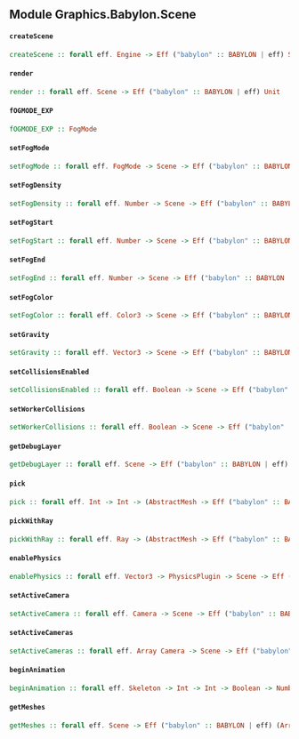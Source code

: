 ## Module Graphics.Babylon.Scene

#### `createScene`

``` purescript
createScene :: forall eff. Engine -> Eff ("babylon" :: BABYLON | eff) Scene
```

#### `render`

``` purescript
render :: forall eff. Scene -> Eff ("babylon" :: BABYLON | eff) Unit
```

#### `fOGMODE_EXP`

``` purescript
fOGMODE_EXP :: FogMode
```

#### `setFogMode`

``` purescript
setFogMode :: forall eff. FogMode -> Scene -> Eff ("babylon" :: BABYLON | eff) Unit
```

#### `setFogDensity`

``` purescript
setFogDensity :: forall eff. Number -> Scene -> Eff ("babylon" :: BABYLON | eff) Unit
```

#### `setFogStart`

``` purescript
setFogStart :: forall eff. Number -> Scene -> Eff ("babylon" :: BABYLON | eff) Unit
```

#### `setFogEnd`

``` purescript
setFogEnd :: forall eff. Number -> Scene -> Eff ("babylon" :: BABYLON | eff) Unit
```

#### `setFogColor`

``` purescript
setFogColor :: forall eff. Color3 -> Scene -> Eff ("babylon" :: BABYLON | eff) Unit
```

#### `setGravity`

``` purescript
setGravity :: forall eff. Vector3 -> Scene -> Eff ("babylon" :: BABYLON | eff) Unit
```

#### `setCollisionsEnabled`

``` purescript
setCollisionsEnabled :: forall eff. Boolean -> Scene -> Eff ("babylon" :: BABYLON | eff) Unit
```

#### `setWorkerCollisions`

``` purescript
setWorkerCollisions :: forall eff. Boolean -> Scene -> Eff ("babylon" :: BABYLON | eff) Unit
```

#### `getDebugLayer`

``` purescript
getDebugLayer :: forall eff. Scene -> Eff ("babylon" :: BABYLON | eff) DebugLayer
```

#### `pick`

``` purescript
pick :: forall eff. Int -> Int -> (AbstractMesh -> Eff ("babylon" :: BABYLON | eff) Boolean) -> Boolean -> Scene -> Eff ("babylon" :: BABYLON | eff) PickingInfo
```

#### `pickWithRay`

``` purescript
pickWithRay :: forall eff. Ray -> (AbstractMesh -> Eff ("babylon" :: BABYLON | eff) Boolean) -> Boolean -> Scene -> Eff ("babylon" :: BABYLON | eff) PickingInfo
```

#### `enablePhysics`

``` purescript
enablePhysics :: forall eff. Vector3 -> PhysicsPlugin -> Scene -> Eff ("babylon" :: BABYLON | eff) Unit
```

#### `setActiveCamera`

``` purescript
setActiveCamera :: forall eff. Camera -> Scene -> Eff ("babylon" :: BABYLON | eff) Unit
```

#### `setActiveCameras`

``` purescript
setActiveCameras :: forall eff. Array Camera -> Scene -> Eff ("babylon" :: BABYLON | eff) Unit
```

#### `beginAnimation`

``` purescript
beginAnimation :: forall eff. Skeleton -> Int -> Int -> Boolean -> Number -> Nullable (Eff ("babylon" :: BABYLON | eff) Animatable) -> Nullable Animatable -> Scene -> Eff ("babylon" :: BABYLON | eff) Animatable
```

#### `getMeshes`

``` purescript
getMeshes :: forall eff. Scene -> Eff ("babylon" :: BABYLON | eff) (Array AbstractMesh)
```


